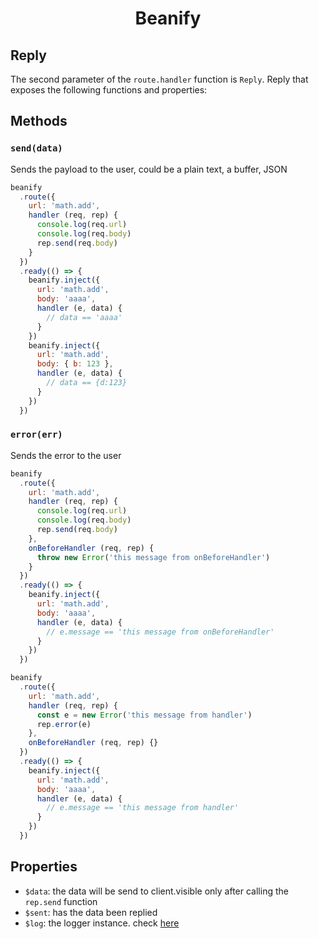 <h1 align="center">Beanify</h1>

## Reply

The second parameter of the `route.handler` function is `Reply`. Reply that exposes the following functions and properties:

## Methods

### `send(data)`

Sends the payload to the user, could be a plain text, a buffer, JSON

```javascript
beanify
  .route({
    url: 'math.add',
    handler (req, rep) {
      console.log(req.url)
      console.log(req.body)
      rep.send(req.body)
    }
  })
  .ready(() => {
    beanify.inject({
      url: 'math.add',
      body: 'aaaa',
      handler (e, data) {
        // data == 'aaaa'
      }
    })
    beanify.inject({
      url: 'math.add',
      body: { b: 123 },
      handler (e, data) {
        // data == {d:123}
      }
    })
  })
```

### `error(err)`

Sends the error to the user

```javascript
beanify
  .route({
    url: 'math.add',
    handler (req, rep) {
      console.log(req.url)
      console.log(req.body)
      rep.send(req.body)
    },
    onBeforeHandler (req, rep) {
      throw new Error('this message from onBeforeHandler')
    }
  })
  .ready(() => {
    beanify.inject({
      url: 'math.add',
      body: 'aaaa',
      handler (e, data) {
        // e.message == 'this message from onBeforeHandler'
      }
    })
  })
```

```javascript
beanify
  .route({
    url: 'math.add',
    handler (req, rep) {
      const e = new Error('this message from handler')
      rep.error(e)
    },
    onBeforeHandler (req, rep) {}
  })
  .ready(() => {
    beanify.inject({
      url: 'math.add',
      body: 'aaaa',
      handler (e, data) {
        // e.message == 'this message from handler'
      }
    })
  })
```

## Properties

- `$data`: the data will be send to client.visible only after calling the `rep.send` function
- `$sent`: has the data been replied
- `$log`: the logger instance. check [here](https://github.com/pinojs/pino/blob/master/docs/api.md#logger)
